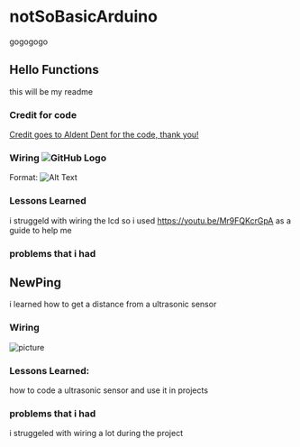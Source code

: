 # notSoBasicArduino
gogogogo

## Hello Functions
this will be my readme
### Credit for code
[Credit goes to Aldent Dent for the code, thank you!](https://github.com/adent11/Not-So-Basic-Arduino)

### Wiring ![GitHub Logo](/images/logo.png)
Format: ![Alt Text](https://i0.wp.com/randomnerdtutorials.com/wp-content/uploads/2013/11/ultrasonic-sensor-with-arduino-hc-sr04.jpg)
  
### Lessons Learned
i struggeld with wiring the lcd so i used https://youtu.be/Mr9FQKcrGpA as a guide to help me 

### problems that i had 



## NewPing
i learned how to get a distance from a ultrasonic sensor 

### Wiring
![picture](https://cdn.instructables.com/FS6/X7OF/H1JUGSKG/FS6X7OFH1JUGSKG.LARGE.jpg)

### Lessons Learned:
how to code a ultrasonic sensor and use it in projects 

### problems that i had
i struggeled with wiring a lot during the project 
